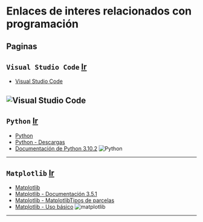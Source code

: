 # Enlaces de interes relacionados con programación
## **Paginas**
`Visual Studio Code` [Ir](https://code.visualstudio.com/)
-
+ [Visual Studio Code](https://code.visualstudio.com/)
  
![Visual Studio Code](https://www.bing.com/th?id=ABT55DD6256E2794D5D7130115D145A531B841D33580FDA9FD13B434AB88FB80641&w=110&h=110)
---
`Python` [Ir](https://www.python.org)
-

+ [Python](https://www.python.org)
+ [Python - Descargas](https://www.python.org/downloads/)
+ [Documentación de Python 3.10.2](https://docs.python.org/3/)
![Python](https://www.python.org/static/img/python-logo@2x.png)
---
`Matplotlib` [Ir](https://matplotlib.org/)
-

+ [Matplotlib](https://matplotlib.org/)
+ [Matplotlib - Documentación 3.5.1](https://matplotlib.org/stable/index.html)
+ [Matplotlib - MatplotlibTipos de parcelas](https://matplotlib.org/stable/plot_types/index.html)
+ [Matplotlib - Uso básico](https://matplotlib.org/stable/tutorials/introductory/usage.html#sphx-glr-tutorials-introductory-usage-py)
![matplotlib](https://matplotlib.org/stable/_static/logo2.svg)
---
